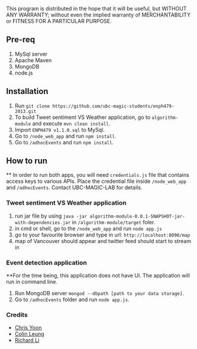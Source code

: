 This program is distributed in the hope that it will be useful,
but WITHOUT ANY WARRANTY; without even the implied warranty of
MERCHANTABILITY or FITNESS FOR A PARTICULAR PURPOSE.

## Pre-req
1. MySql server
2. Apache Maven
3. MongoDB
4. node.js

## Installation

1. Run `git clone https://github.com/ubc-magic-students/enph479-2013.git`
2. To build Tweet sentiment VS Weather application, go to `algorithm-module` and execute `mvn clean install`.
3. Import `ENPH479 v1.1.0.sql` to MySql.
4. Go to `/node_web_app` and run `npm install`.
5. Go to `/adhocEvents` and run `npm install`.

## How to run

** In order to run both apps, you will need `credentials.js` file that contains access keys to various APIs. Place the credential file inside `/node_web_app` and `/adhocEvents`. Contact UBC-MAGIC-LAB for details.

### Tweet sentiment VS Weather application

1. run jar file by using `java -jar algorithm-module-0.0.1-SNAPSHOT-jar-with-dependencies.jar` in `/algorithm-module/target` foler.
2. in cmd or shell, go to the `/node_web_app` and run `node app.js`
3. go to your favourite browser and type in url: `http://localhost:8090/map`
4. map of Vancouver should appear and twitter feed should start to stream in

### Event detection application
**For the time being, this application does not have UI. The application will run in command line.

1. Run MongoDB server `mongod --dbpath [path to your data storage]`.
2. Go to `/adhocEvents` folder and run `node app.js`.

### Credits
* [Chris Yoon](https://github.com/chris-yoon90)
* [Colin Leung](https://github.com/colinmleung)
* [Richard Li](https://github.com/RileePlus)
